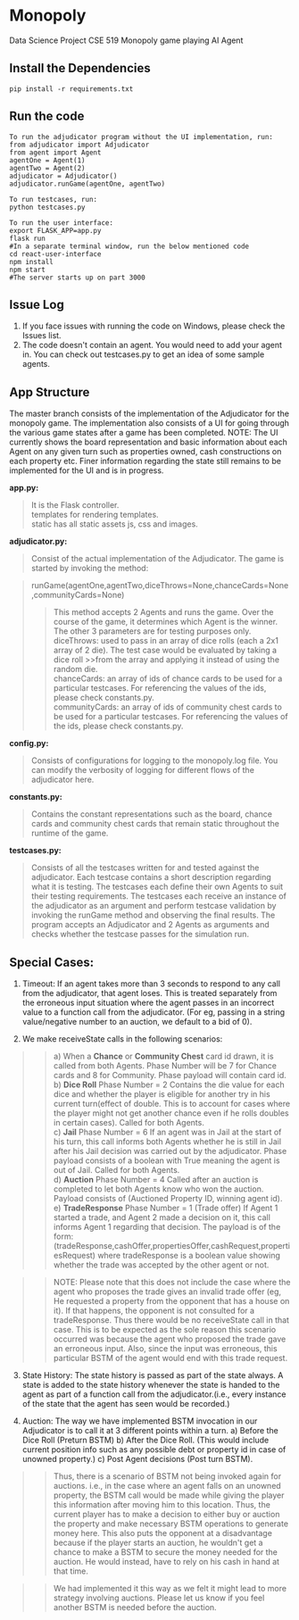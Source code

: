 # Monopoly

Data Science Project CSE 519
Monopoly game playing AI Agent

## Install the Dependencies

```
pip install -r requirements.txt
```

## Run the code

```
To run the adjudicator program without the UI implementation, run:
from adjudicator import Adjudicator
from agent import Agent
agentOne = Agent(1)
agentTwo = Agent(2)
adjudicator = Adjudicator()
adjudicator.runGame(agentOne, agentTwo)

To run testcases, run:
python testcases.py

To run the user interface:
export FLASK_APP=app.py
flask run
#In a separate terminal window, run the below mentioned code
cd react-user-interface
npm install
npm start
#The server starts up on part 3000
```

## Issue Log
1) If you face issues with running the code on Windows, please check the Issues list.
2) The code doesn't contain an agent. You would need to add your agent in. You can check out testcases.py to get an idea of some sample agents.

## App Structure
The master branch consists of the implementation of the Adjudicator for the monopoly game.
The implementation also consists of a UI for going through the various game states after a game has been completed. 
NOTE: The UI currently shows the board representation and basic information about each Agent on any given turn such as properties owned, cash constructions on each property etc. Finer information regarding the state still remains to be implemented for the UI and is in progress.

**app.py:**<br>
>It is the Flask controller.  
>templates for rendering templates.  
>static has all static assets js, css and images.

**adjudicator.py:**<br>
>Consist of the actual implementation of the Adjudicator. The game is started by invoking the method: 

>runGame(agentOne,agentTwo,diceThrows=None,chanceCards=None,communityCards=None)<br>
>>This method accepts 2 Agents and runs the game. Over the course of the game, it determines which Agent is the winner.<br>
>>The other 3 parameters are for testing purposes only.<br>
>>diceThrows: used to pass in an array of dice rolls (each a 2x1 array of 2 die). The test case would be evaluated by taking a dice roll >>from the array and applying it instead of using the random die.<br>
>>chanceCards: an array of ids of chance cards to be used for a particular testcases. For referencing the values of the ids, please check constants.py.<br>
>>communityCards: an array of ids of community chest cards to be used for a particular testcases. For referencing the values of the ids, please check constants.py.

**config.py:**
>Consists of configurations for logging to the monopoly.log file. You can modify the verbosity of logging for different flows of the adjudicator here.

**constants.py:**
>Contains the constant representations such as the board, chance cards and community chest cards that remain static throughout the runtime of the game.

**testcases.py:**
>Consists of all the testcases written for and tested against the adjudicator. Each testcase contains a short description regarding what it is testing. The testcases each define their own Agents to suit their testing requirements. The testcases each receive an instance of the adjudicator as an argument and perform testcase validation by invoking the runGame method and observing the final results.
The program accepts an Adjudicator and 2 Agents as arguments and checks whether the testcase passes for the simulation run.

## Special Cases:
1. Timeout:
If an agent takes more than 3 seconds to respond to any call from the adjudicator, that agent loses. This is treated separately from the erroneous input situation where the agent passes in an incorrect value to a function call from the adjudicator. (For eg, passing in a string value/negative number to an auction, we default to a bid of 0).

2. We make receiveState calls in the following scenarios:

>>a) When a **Chance** or **Community Chest** card id drawn, it is called from both Agents.
Phase Number will be 7 for Chance cards and 8 for Community.
Phase payload will contain card id.<br>
b) **Dice Roll**
Phase Number = 2
Contains the die value for each dice and whether the player is eligible for another try in his current turn(effect of double. This is to account for cases where the player might not get another chance even if he rolls doubles in certain cases).
Called for both Agents.<br>
c) **Jail**
Phase Number = 6
If an agent was in Jail at the start of his turn, this call informs both Agents whether he is still in Jail after his Jail decision was carried out by the adjudicator.
Phase payload consists of a boolean with True meaning the agent is out of Jail.
Called for both Agents.<br>
d) **Auction**
Phase Number = 4
Called after an auction is completed to let both Agents know who won the auction. Payload consists of (Auctioned Property ID, winning agent id).<br>
e) **TradeResponse**
Phase Number = 1 (Trade offer)
If Agent 1 started a trade, and Agent 2 made a decision on it, this call informs Agent 1 regarding that decision.
The payload is of the form:
(tradeResponse,cashOffer,propertiesOffer,cashRequest,propertiesRequest)
where tradeResponse is a boolean value showing whether the trade was accepted by the other agent or not.

>>NOTE: Please note that this does not include the case where the agent who proposes the trade gives an invalid trade offer (eg, He requested a property from the opponent that has a house on it). If that happens, the opponent is not consulted for a tradeResponse. Thus there would be no receiveState call in that case. This is to be expected as the sole reason this scenario occurred was because the agent who proposed the trade gave an erroneous input. Also, since the input was erroneous, this particular BSTM of the agent would end with this trade request.

3. State History:
The state history is passed as part of the state always. A state is added to the state history whenever the state is handed to the agent as part of a function call from the adjudicator.(i.e., every instance of the state that the agent has seen would be recorded.)

4. Auction:
The way we have implemented BSTM invocation in our Adjudicator is to call it at 3 different points within a turn.
a) Before the Dice Roll (Preturn BSTM)
b) After the Dice Roll. (This would include current position info such as any possible debt or property id in case of unowned property.)
c) Post Agent decisions (Post turn BSTM).

>>Thus, there is a scenario of BSTM not being invoked again for auctions. i.e., in the case where an agent falls on an unowned property, the BSTM call would be made while giving the player this information after moving him to this location. Thus, the current player has to make a decision to either buy or auction the property and make necessary BSTM operations to generate money here. This also puts the opponent at a disadvantage because if the player starts an auction, he wouldn't get a chance to make a BSTM to secure the money needed for the auction. He would instead, have to rely on his cash in hand at that time.

>>We had implemented it this way as we felt it might lead to more strategy involving auctions. Please let us know if you feel another BSTM is needed before the auction.
